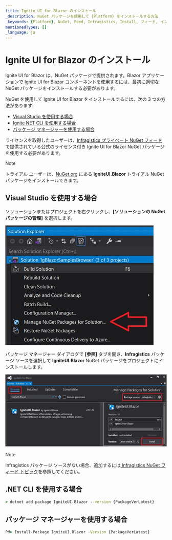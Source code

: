 ```yaml
---
title: Ignite UI for Blazor のインストール
_description: NuGet パッケージを使用して {Platform} をインストールする方法
_keywords: {Platform}, NuGet, Feed, Infragistics, Install, フィード, インフラジスティックス, インストール
mentionedTypes: []
_language: ja
---
```


# Ignite UI for Blazor のインストール

Ignite UI for Blazor は、NuGet パッケージで提供されます。Blazor アプリケーションで Ignite UI for Blazor コンポーネントを使用するには、最初に適切な NuGet パッケージをインストールする必要があります。

NuGet を使用して Ignite UI for Blazor をインストールするには、次の 3 つの方法があります:
* [Visual Studio を使用する場合](#visual-studio-を使用する場合)
* [Ignite NET CLI を使用する場合](#net-cli-を使用する場合)
* [パッケージ マネージャーを使用する場合](#パッケージ-マネージャーを使用する場合)

ライセンスを取得したユーザーは、[Infragistics プライベート NuGet フィード](./general-nuget-feed.md)で提供されている公式のライセンス付き Ignite UI for Blazor NuGet パッケージを使用する必要があります。

> [!Note]
> トライアル ユーザーは、[NuGet.org](https://www.nuget.org/packages/IgniteUI.Blazor) にある **IgniteUI.Blazor** トライアル NuGet パッケージをインストールできます。

## Visual Studio を使用する場合

ソリューションまたはプロジェクトを右クリックし、**[ソリューションの NuGet パッケージの管理]** を選択します。

<img src="../images/general/nuget-manage-packages.jpg" />

パッケージ マネージャー ダイアログで **[参照]** タブを開き、**Infragistics** パッケージ ソースを選択して **IgniteUI.Blazor** NuGet パッケージをプロジェクトにインストールします。

<img src="../images/general/nuget-package-manager-browse.jpg" />

> [!Note]
> Infragistics パッケージ ソースがない場合、追加するには[ Infragistics NuGet フィード トピック](./general-nuget-feed.md)を参照してください。

## .NET CLI を使用する場合

```cmd
> dotnet add package IgniteUI.Blazor --version {PackageVerLatest}
```

## パッケージ マネージャーを使用する場合

```cmd
PM> Install-Package IgniteUI.Blazor -Version {PackageVerLatest}
```
